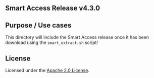 ## Smart Access Release v4.3.0

## Purpose / Use cases
This directory will include the Smart Access release once it has been download using the `smart_extract.sh` script!

## License
Licensed under the [Apache 2.0 License](LICENSE).
